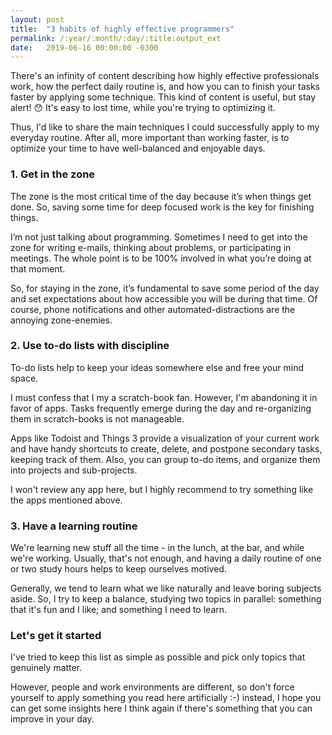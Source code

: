 ```yaml
---
layout: post
title:  "3 habits of highly effective programmers"
permalink: /:year/:month/:day/:title:output_ext
date:   2019-06-16 00:00:00 -0300
---
```


There's an infinity of content describing how highly effective professionals work, how the perfect daily routine is, and how you can to finish your tasks faster by applying some technique. This kind of content is useful, but stay alert! 😯 It's easy to lost time, while you're trying to optimizing it.

Thus, I'd like to share the main techniques I could successfully apply to my everyday routine. After all, more important than working faster, is to optimize your time to have well-balanced and enjoyable days.


### 1. Get in the zone

The zone is the most critical time of the day because it’s when things get done. So, saving some time for deep focused work is the key for finishing things.

I’m not just talking about programming. Sometimes I need to get into the zone for writing e-mails, thinking about problems, or participating in meetings. The whole point is to be 100% involved in what you’re doing at that moment.

So, for staying in the zone, it’s fundamental to save some period of the day and set expectations about how accessible you will be during that time. Of course, phone notifications and other automated-distractions are the annoying zone-enemies.


### 2. Use to-do lists with discipline

To-do lists help to keep your ideas somewhere else and free your mind space.

I must confess that I my a scratch-book fan. However, I'm abandoning it in favor of apps. Tasks frequently emerge during the day and re-organizing them in scratch-books is not manageable.

Apps like Todoist and Things 3 provide a visualization of your current work and have handy shortcuts to create, delete, and postpone secondary tasks, keeping track of them. Also, you can group to-do items, and organize them into projects and sub-projects.

I won't review any app here, but I highly recommend to try something like the apps mentioned above.


### 3. Have a learning routine

We're learning new stuff all the time - in the lunch, at the bar, and while we're working. Usually, that's not enough, and having a daily routine of one or two study hours helps to keep ourselves motived.

Generally, we tend to learn what we like naturally and leave boring subjects aside. So, I try to keep a balance, studying two topics in parallel: something that it's fun and I like; and something I need to learn.


### Let's get it started

I've tried to keep this list as simple as possible and pick only topics that genuinely matter.

However, people and work environments are different, so don't force yourself to apply something you read here artificially :-) instead, I hope you can get some insights here I think again if there's something that you can improve in your day.
